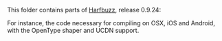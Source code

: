 This folder contains parts of [Harfbuzz](https://github.com/behdad/harfbuzz), release 0.9.24:  

For instance, the code necessary for compiling on OSX, iOS and Android, with the OpenType shaper and UCDN support.